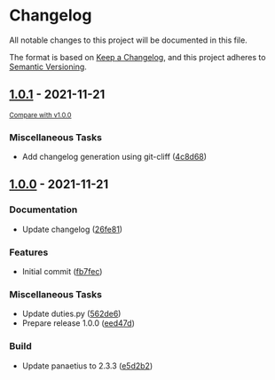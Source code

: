 # Changelog
All notable changes to this project will be documented in this file.

The format is based on [Keep a Changelog](https://keepachangelog.com/en/1.0.0/),
and this project adheres to [Semantic Versioning](https://semver.org/spec/v2.0.0.html).

## [1.0.1](https://github.com/tembo-pages/tembo-core/commits/1.0.1) - 2021-11-21
<small>[Compare with v1.0.0](https://github.com/tembo-pages/tembo-core/compare/v1.0.1...v1.0.0)</small>

### Miscellaneous Tasks

- Add changelog generation using git-cliff ([4c8d68](https://github.com/tembo-pages/tembo-core/commit/4c8d686abb82ade97680a3e8cdef267559282ff4))

## [1.0.0](https://github.com/tembo-pages/tembo-core/commits/v1.0.0) - 2021-11-21

### Documentation

- Update changelog ([26fe81](https://github.com/tembo-pages/tembo-core/commit/26fe8118649bbff109233a80130a7323539f256f))

### Features

- Initial commit ([fb7fec](https://github.com/tembo-pages/tembo-core/commit/fb7fec7ea619318b0e0830c0f9260335c0d4e173))

### Miscellaneous Tasks

- Update duties.py ([562de6](https://github.com/tembo-pages/tembo-core/commit/562de606c4846ad37d32822260121892c353e7ca))
- Prepare release 1.0.0 ([eed47d](https://github.com/tembo-pages/tembo-core/commit/eed47d34b9a0b79f48b2fbe0ad77f43dc42f6027))

### Build

- Update panaetius to 2.3.3 ([e5d2b2](https://github.com/tembo-pages/tembo-core/commit/e5d2b28252b9d7962a8d49d4da37b9f9c4f6d514))

